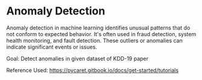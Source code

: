 
# Anomaly Detection

Anomaly detection in machine learning identifies unusual patterns that do not conform to expected behavior. It's often used in fraud detection, system health monitoring, and fault detection. These outliers or anomalies can indicate significant events or issues.

Goal: Detect  anomalies in given dataset of KDD-19 paper

Reference Used: https://pycaret.gitbook.io/docs/get-started/tutorials
